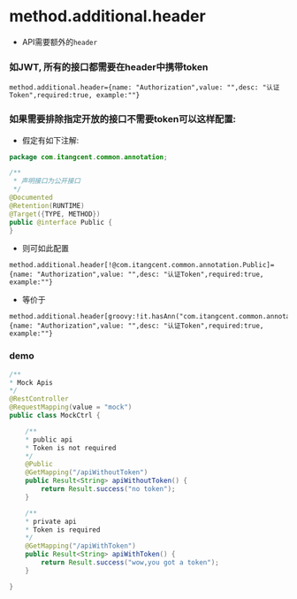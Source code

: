 # method.additional.header

- API需要额外的`header`

### 如JWT, 所有的接口都需要在header中携带token

```properties
method.additional.header={name: "Authorization",value: "",desc: "认证Token",required:true, example:""}
```

### 如果需要排除指定开放的接口不需要token可以这样配置:

- 假定有如下注解:

```java
package com.itangcent.common.annotation;

/**
 * 声明接口为公开接口
 */
@Documented
@Retention(RUNTIME)
@Target({TYPE, METHOD})
public @interface Public {
}

```

- 则可如此配置

```properties
method.additional.header[!@com.itangcent.common.annotation.Public]={name: "Authorization",value: "",desc: "认证Token",required:true, example:""}
```

- 等价于

```properties
method.additional.header[groovy:!it.hasAnn("com.itangcent.common.annotation.Public")]={name: "Authorization",value: "",desc: "认证Token",required:true, example:""}
```


### demo

```java
/**
* Mock Apis
*/
@RestController
@RequestMapping(value = "mock")
public class MockCtrl {

    /**
    * public api
    * Token is not required
    */
    @Public
    @GetMapping("/apiWithoutToken")
    public Result<String> apiWithoutToken() {
        return Result.success("no token");
    }

    /**
    * private api
    * Token is required
    */
    @GetMapping("/apiWithToken")
    public Result<String> apiWithToken() {
        return Result.success("wow,you got a token");
    }

}
```